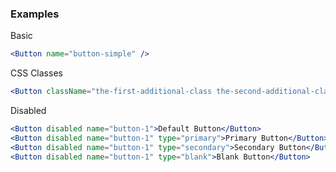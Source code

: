 ### Examples

Basic

```jsx
<Button name="button-simple" />
```

CSS Classes

```jsx
<Button className="the-first-additional-class the-second-additional-class" />
```


Disabled

```jsx
<Button disabled name="button-1">Default Button</Button>
<Button disabled name="button-1" type="primary">Primary Button</Button>
<Button disabled name="button-1" type="secondary">Secondary Button</Button>
<Button disabled name="button-1" type="blank">Blank Button</Button>
```
